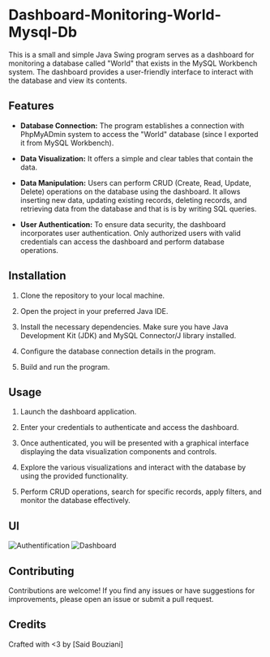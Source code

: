 # Dashboard-Monitoring-World-Mysql-Db
This is a small and simple Java Swing program serves as a dashboard for monitoring a database called "World" that exists in the MySQL Workbench system. The dashboard provides a user-friendly interface to interact with the database and view its contents.

## Features

- **Database Connection:** The program establishes a connection with PhpMyADmin system to access the "World" database (since I exported it from MySQL Workbench).

- **Data Visualization:** It offers a simple and clear tables that contain the data.

- **Data Manipulation:** Users can perform CRUD (Create, Read, Update, Delete) operations on the database using the dashboard. It allows inserting new data, updating existing records, deleting records, and retrieving data from the database and that is is by writing SQL queries.

- **User Authentication:** To ensure data security, the dashboard incorporates user authentication. Only authorized users with valid credentials can access the dashboard and perform database operations.


## Installation

1. Clone the repository to your local machine.

2. Open the project in your preferred Java IDE.

3. Install the necessary dependencies. Make sure you have Java Development Kit (JDK) and MySQL Connector/J library installed.

4. Configure the database connection details in the program.

5. Build and run the program.

## Usage

1. Launch the dashboard application.

2. Enter your credentials to authenticate and access the dashboard.

3. Once authenticated, you will be presented with a graphical interface displaying the data visualization components and controls.

4. Explore the various visualizations and interact with the database by using the provided functionality.

5. Perform CRUD operations, search for specific records, apply filters, and monitor the database effectively.

## UI

![Authentification](https://github.com/SaidXIX/Dashboard-Monitoring-World-Mysql-Db/assets/94231271/bd99e112-56a6-477d-b75b-21072c5f0307)
![Dashboard](https://github.com/SaidXIX/Dashboard-Monitoring-World-Mysql-Db/assets/94231271/4bfcc0b0-75a7-422f-9ae3-da047ab91291)


## Contributing

Contributions are welcome! If you find any issues or have suggestions for improvements, please open an issue or submit a pull request.

## Credits

Crafted with <3 by [Said Bouziani]

